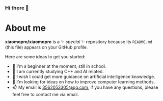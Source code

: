 ### Hi there 👋
# About me

**xiaomopro/xiaomopro** is a ✨ _special_ ✨ repository because its `README.md` (this file) appears on your GitHub profile.

Here are some ideas to get you started:

- 🔭 I'm a beginner at the moment, still in school.
- 🌱 I am currently studying C++ and AI related.
- 👯 I wish I could get more guidance on artificial intelligence knowledge.
- 🤔 I'm looking for ideas on how to improve computer learning methods.
- 📫 My email is 3562053305@qq.com, if you have any questions, please feel free to contact me via email.
